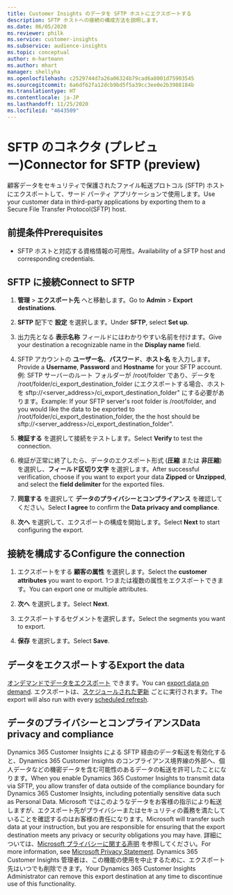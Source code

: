 ```yaml
---
title: Customer Insights のデータを SFTP ホストにエクスポートする
description: SFTP ホストへの接続の構成方法を説明します。
ms.date: 06/05/2020
ms.reviewer: philk
ms.service: customer-insights
ms.subservice: audience-insights
ms.topic: conceptual
author: m-hartmann
ms.author: mhart
manager: shellyha
ms.openlocfilehash: c2529744d7a26a06324b79cad6a8001d75903545
ms.sourcegitcommit: 6a6df62fa12dcb9bd5f5a39cc3ee0e2b3988184b
ms.translationtype: HT
ms.contentlocale: ja-JP
ms.lasthandoff: 11/25/2020
ms.locfileid: "4643509"
---
```

# <a name="connector-for-sftp-preview"></a><span data-ttu-id="02bfc-103">SFTP のコネクタ (プレビュー)</span><span class="sxs-lookup"><span data-stu-id="02bfc-103">Connector for SFTP (preview)</span></span>

<span data-ttu-id="02bfc-104">顧客データをセキュリティで保護されたファイル転送プロトコル (SFTP) ホストにエクスポートして、サード パーティ アプリケーションで使用します。</span><span class="sxs-lookup"><span data-stu-id="02bfc-104">Use your customer data in third-party applications by exporting them to a Secure File Transfer Protocol(SFTP) host.</span></span>

## <a name="prerequisites"></a><span data-ttu-id="02bfc-105">前提条件</span><span class="sxs-lookup"><span data-stu-id="02bfc-105">Prerequisites</span></span>

- <span data-ttu-id="02bfc-106">SFTP ホストと対応する資格情報の可用性。</span><span class="sxs-lookup"><span data-stu-id="02bfc-106">Availability of a SFTP host and corresponding credentials.</span></span>

## <a name="connect-to-sftp"></a><span data-ttu-id="02bfc-107">SFTP に接続</span><span class="sxs-lookup"><span data-stu-id="02bfc-107">Connect to SFTP</span></span>

1. <span data-ttu-id="02bfc-108">**管理** > **エクスポート先** へと移動します。</span><span class="sxs-lookup"><span data-stu-id="02bfc-108">Go to **Admin** > **Export destinations**.</span></span>

1. <span data-ttu-id="02bfc-109">**SFTP** 配下で **設定** を選択します。</span><span class="sxs-lookup"><span data-stu-id="02bfc-109">Under **SFTP**, select **Set up**.</span></span>

1. <span data-ttu-id="02bfc-110">出力先となる **表示名称** フィールドにはわかりやすい名前を付けます。</span><span class="sxs-lookup"><span data-stu-id="02bfc-110">Give your destination a recognizable name in the **Display name** field.</span></span>

1. <span data-ttu-id="02bfc-111">SFTP アカウントの **ユーザー名**、**パスワード**、**ホスト名** を入力します。</span><span class="sxs-lookup"><span data-stu-id="02bfc-111">Provide a **Username**, **Password** and **Hostname** for your SFTP account.</span></span> <span data-ttu-id="02bfc-112">例: SFTP サーバーのルート フォルダーが /root/folder であり、データを /root/folder/ci_export_destination_folder にエクスポートする場合、ホストを sftp://<server_address>/ci_export_destination_folder" にする必要があります。</span><span class="sxs-lookup"><span data-stu-id="02bfc-112">Example: If your SFTP server's root folder is /root/folder, and you would like the data to be exported to /root/folder/ci_export_destination_folder, the the host should be sftp://<server_address>/ci_export_destination_folder".</span></span>

1. <span data-ttu-id="02bfc-113">**検証する** を選択して接続をテストします。</span><span class="sxs-lookup"><span data-stu-id="02bfc-113">Select **Verify** to test the connection.</span></span>

1. <span data-ttu-id="02bfc-114">検証が正常に終了したら、データのエクスポート形式 (**圧縮** または **非圧縮**) を選択し、**フィールド区切り文字** を選択します。</span><span class="sxs-lookup"><span data-stu-id="02bfc-114">After successful verification, choose if you want to export your data **Zipped** or **Unzipped**, and select the **field delimiter** for the exported files.</span></span>

1. <span data-ttu-id="02bfc-115">**同意する** を選択して **データのプライバシーとコンプライアンス** を確認してください。</span><span class="sxs-lookup"><span data-stu-id="02bfc-115">Select **I agree** to confirm the **Data privacy and compliance**.</span></span>

1. <span data-ttu-id="02bfc-116">**次へ** を選択して、エクスポートの構成を開始します。</span><span class="sxs-lookup"><span data-stu-id="02bfc-116">Select **Next** to start configuring the export.</span></span>

## <a name="configure-the-connection"></a><span data-ttu-id="02bfc-117">接続を構成する</span><span class="sxs-lookup"><span data-stu-id="02bfc-117">Configure the connection</span></span>

1. <span data-ttu-id="02bfc-118">エクスポートをする **顧客の属性** を選択します。</span><span class="sxs-lookup"><span data-stu-id="02bfc-118">Select the **customer attributes** you want to export.</span></span> <span data-ttu-id="02bfc-119">1つまたは複数の属性をエクスポートできます。</span><span class="sxs-lookup"><span data-stu-id="02bfc-119">You can export one or multiple attributes.</span></span>

1. <span data-ttu-id="02bfc-120">**次へ** を選択します。</span><span class="sxs-lookup"><span data-stu-id="02bfc-120">Select **Next**.</span></span>

1. <span data-ttu-id="02bfc-121">エクスポートするセグメントを選択します。</span><span class="sxs-lookup"><span data-stu-id="02bfc-121">Select the segments you want to export.</span></span>

1. <span data-ttu-id="02bfc-122">**保存** を選択します。</span><span class="sxs-lookup"><span data-stu-id="02bfc-122">Select **Save**.</span></span>

## <a name="export-the-data"></a><span data-ttu-id="02bfc-123">データをエクスポートする</span><span class="sxs-lookup"><span data-stu-id="02bfc-123">Export the data</span></span>

<span data-ttu-id="02bfc-124">[オンデマンドでデータをエクスポート](export-destinations.md) できます。</span><span class="sxs-lookup"><span data-stu-id="02bfc-124">You can [export data on demand](export-destinations.md).</span></span> <span data-ttu-id="02bfc-125">エクスポートは、[スケジュールされた更新](system.md#schedule-tab) ごとに実行されます。</span><span class="sxs-lookup"><span data-stu-id="02bfc-125">The export will also run with every [scheduled refresh](system.md#schedule-tab).</span></span>

## <a name="data-privacy-and-compliance"></a><span data-ttu-id="02bfc-126">データのプライバシーとコンプライアンス</span><span class="sxs-lookup"><span data-stu-id="02bfc-126">Data privacy and compliance</span></span>

<span data-ttu-id="02bfc-127">Dynamics 365 Customer Insights による SFTP 経由のデータ転送を有効化すると、Dynamics 365 Customer Insights のコンプライアンス境界線の外部へ、個人データなどの機密データを含む可能性のあるデータの転送を許可したことになります。</span><span class="sxs-lookup"><span data-stu-id="02bfc-127">When you enable Dynamics 365 Customer Insights to transmit data via SFTP, you allow transfer of data outside of the compliance boundary for Dynamics 365 Customer Insights, including potentially sensitive data such as Personal Data.</span></span> <span data-ttu-id="02bfc-128">Microsoft ではこのようなデータをお客様の指示により転送しますが、エクスポート先がプライバシーまたはセキュリティの義務を満たしていることを確認するのはお客様の責任になります。</span><span class="sxs-lookup"><span data-stu-id="02bfc-128">Microsoft will transfer such data at your instruction, but you are responsible for ensuring that the export destination meets any privacy or security obligations you may have.</span></span> <span data-ttu-id="02bfc-129">詳細については、[Microsoft プライバシーに関する声明](https://go.microsoft.com/fwlink/?linkid=396732) を参照してください。</span><span class="sxs-lookup"><span data-stu-id="02bfc-129">For more information, see [Microsoft Privacy Statement](https://go.microsoft.com/fwlink/?linkid=396732).</span></span>
<span data-ttu-id="02bfc-130">Dynamics 365 Customer Insights 管理者は、この機能の使用を中止するために、エクスポート先はいつでも削除できます。</span><span class="sxs-lookup"><span data-stu-id="02bfc-130">Your Dynamics 365 Customer Insights Administrator can remove this export destination at any time to discontinue use of this functionality.</span></span>
